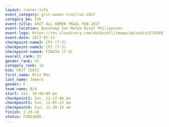 ```yaml
---
layout: runner-info 
event_category: grit-women-trailrun-2017 
category_km: 15K 
event-title: GRIT ALL WOMEN TRAIL RUN 2017 
event-location: Basekamp San Mateo Rizal Philippines 
event-logo: https://res.cloudinary.com/dykbosktl/image/upload/v1574389137/Logo/a04c0-grit-logo_yxzsau.png 
event-date: 2017-07-13 
checkpoint-name2: CP1 (T-2) 
checkpoint-name3: CP2 (T-3) 
checkpoint-name4: FINISH (T-4) 
overall_rank: 55
gender_rank: 55
category_rank: 14
bib: GRiT 15031
first_name: Ritz Mei
last_name: Jomero
gender: F
team_name: N/A
start: Sat, 10-00-00 pm
checkpoint2: Sat, 11-17-46 pm
checkpoint3: Sun, 12-05-23 am
checkpoint4: Sun, 12-20-18 am
finish: 2-20-18
status: FINISHER
---
```

